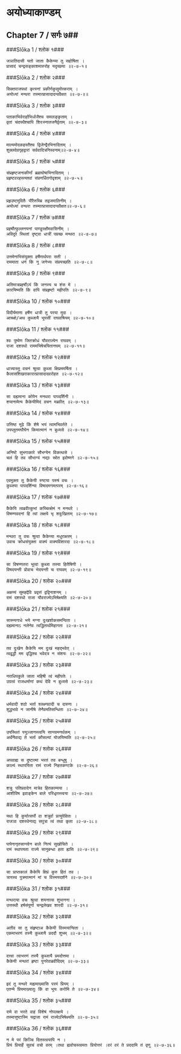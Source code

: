 अयोध्याकाण्डम्
===============================


## Chapter 7  / सर्गः ७##


###Slōka 1 / श्लोक १###


    जञातिदासी यतो जाता कैकेय्या तु सहोषिता ।
    प्रासादं चन्द्रसङ्काशमारुरोह यदृच्छया ॥२-७-१॥


###Slōka 2 / श्लोक २###


    सिक्तराजपथां कृत्स्नां प्रकीर्णकुसुमोत्कराम् ।
    अयोध्यां मन्थरा तस्मात्प्रासादादन्ववैक्षत ॥२-७-२॥


###Slōka 3 / श्लोक ३###


    पताकाभिर्वरार्हाभिर्ध्वजैश्च समलङ्कृताम् ।
    वृतां चंदपथैश्चापि शिरःस्नातजनैर्वृताम् ॥२-७-३॥


###Slōka 4 / श्लोक ४###


    माल्यमोदकहस्तैश्च द्विजेन्द्रैरभिनादिताम् ।
    शुक्लदेवगृहद्वारां सर्ववादित्रनिस्वनाम्॥२-७-४॥


###Slōka 5 / श्लोक ५###


    संप्रहृष्टजनाकीर्णां ब्रह्मघोषाभिनादिताम् ।
    प्रहृष्टवरहस्त्यश्वां संप्रणर्धितगोवृशाम् ॥२-७-५॥


###Slōka 6 / श्लोक ६###


    प्रहृउष्टमुदितैः पौरैरुच्च्रि तद्वजमालिनीम् ।
    अयोध्यां वन्थरा तस्मात्प्रासादादन्ववैक्षत॥२-७-६॥


###Slōka 7 / श्लोक ७###


    प्रहर्षोत्फुल्लनयनां पाण्डुरक्षौमवासिनीम् ।
    अविदूरे स्थितां दृष्ट्वा धात्रीं पप्रच्छ मन्थरा ॥२-७-७॥


###Slōka 8 / श्लोक ८###


    उत्तमेनाभिसंयुक्ता हर्षेणार्थपरा सती ।
    राममाता धनं किं नु जनेभ्यः संप्रयच्छति ॥२-७-८॥


###Slōka 9 / श्लोक ९###


    अतिमात्रप्रहर्षोऽयं किं जनस्य च शंस मे ।
    कारयिष्यति किं वापि संप्रहृष्टो महीपतिः ॥२-७-९॥


###Slōka 10 / श्लोक १०###


    विदीर्यमाणा हर्षेण धात्री तु परया मुदा ।
    आच्च्क्षे/अथ कुब्जायै भूयसीं राघवश्रियम् ॥२-७-१०॥


###Slōka 11 / श्लोक ११###


    श्वः पुष्येण जितक्रोधं यौवराज्येन राघवम् ।
    राजा दशरथो राममभिषेचयितानघम् ॥२-७-११॥


###Slōka 12 / श्लोक १२###


    धात्र्यास्तु वचनं श्रुत्वा कुब्जा क्षिप्रममर्षिता ।
    कैलासशिखराकारात्प्रासादादवरोहत ॥२-७-१२॥


###Slōka 13 / श्लोक १३###


    सा दह्यमाना कोपेन मनथरा पापदर्शिनी ।
    शयानामेत्य कैकेयीमिदं वचन मब्रवीत् ॥२-७-१३॥


###Slōka 14 / श्लोक १४###


    उत्तिष्ठ मूढे किं शेषे भयं त्वामभिवर्तते ।
    उपप्लुतमघौघेन किमात्मानं न बुध्यसे ॥२-७-१४॥


###Slōka 15 / श्लोक १५###


    अनिष्टे सुभगाकारे सौभग्येन विकत्थसे ।
    चलं हि तव सौभाग्यं नद्याः स्रोत इवोष्णगे ॥२-७-१५॥


###Slōka 16 / श्लोक १६###


    एवमुक्ता तु कैकेयी रुष्टया परुषं वचः ।
    कुब्जया पापदर्शिन्या विषादमगमत्परम् ॥२-७-१६॥


###Slōka 17 / श्लोक १७###


    कैकेयि त्वब्रवीत्कुभां कच्चित्क्षेमं न मनथरे ।
    विषण्णवदनां हि त्वां लक्षये भृ शदुःखिताम् ॥२-७-१७॥


###Slōka 18 / श्लोक १८###


    मन्थरा तु वचः श्रुत्वा कैकेय्या मधुराक्षरम् ।
    उवाच क्रोधसंयुक्ता वाक्यं वाक्यविशारदा ॥२-७-१८॥


###Slōka 19 / श्लोक १९###


    सा विषण्णतरा भूत्वा कुब्जा तस्या हितैषिणी ।
    विषदयन्ती प्रोवाच भेदयन्ती च राघवम् ॥२-७-१९॥


###Slōka 20 / श्लोक २०###


    अक्षय्यं सुमहद्देवि प्रवृत्तं द्वद्विनाशनम् ।
    रामं दशरथो राजा यौवराज्येऽभिषेक्ष्यति ॥२-७-२०॥


###Slōka 21 / श्लोक २१###


    सास्म्यगाधे भये मग्ना दुःखशोकसमन्विता ।
    दह्यमानाऽ नलेनेव त्वद्धितार्थमिहागता ॥२-७-२१॥


###Slōka 22 / श्लोक २२###


    तव दुःखेन कैकेयि मम दुःखं महद्भवेत् ।
    त्वद्वृद्धौ मम वृद्धिश्च भवेदत्र न संशयः ॥२-७-२२॥


###Slōka 23 / श्लोक २३###


    नराधिपकुले जाता महिषी त्वं महीपतेः ।
    उग्रत्वं राजधर्माणां कथं देवि न बुध्यसे ॥२-७-२३॥


###Slōka 24 / श्लोक २४###


    धर्मवादी शठो भर्ता श्लक्ष्णवादी च दारुणः ।
    शुद्धभावे न जानीषे तेनैवमतिसन्धिता ॥२-७-२४॥


###Slōka 25 / श्लोक २५###


    उपस्थितं पयुञ्जानस्त्वयि सान्त्वमनर्थकम् ।
    अर्थेनैवाद्य ते भर्ता कौसल्यां योजयिष्यति ॥२-७-२५॥


###Slōka 26 / श्लोक २६###


    अपवाह्य स दुष्टात्मा भरतं तव बन्धुषु ।
    काल्यं स्थापयिता रामं राज्ये निहतकण्टके ॥२-७-२६॥


###Slōka 27 / श्लोक २७###


    शत्रुः पतिप्रवादेन मात्रेव हितकाम्यया ।
    आशीविष इवाङ्केन बाले परिधृतस्त्वया ॥२-७-२७॥


###Slōka 28 / श्लोक २८###


    यथा हि कुर्यात्सर्पो वा शत्रुर्वा प्रत्युपेक्षितः ।
    राजञा दशरथेनाद्य सपुत्रा त्वं तथा कृता ॥२-७-२८॥


###Slōka 29 / श्लोक २९###


    पापेनानृतसान्त्वेन बाले नित्यं सुखोचिते ।
    रामं स्थापयता राज्ये सानुबन्धा हता ह्यसि ॥२-७-२९॥


###Slōka 30 / श्लोक ३०###


    सा प्राप्तकालं कैकेयि क्षिप्रं कुरु हितं तव ।
    त्रायस्व पुत्रमात्मानं मां च विस्मयदर्शने ॥२-७-३०॥


###Slōka 31 / श्लोक ३१###


    मन्थराया वचः श्रुत्वा शयनात्स शुभानना ।
    उत्तस्थौ हर्षसंपूर्णा चन्द्रलेखव शारदी ॥२-७-३१॥


###Slōka 32 / श्लोक ३२###


    अतीव सा तु संहृष्टाअ कैकेयी विस्मयान्विता ।
    एकमाभरणं तस्यै कुब्जायै प्रददौ शुभम् ॥२-७-३२॥


###Slōka 33 / श्लोक ३३###


    दत्त्वा त्वाभरणं तस्यै कुब्जायै प्रमदोत्तमा ।
    कैकेयी मन्थरां हृष्टा पुनरेवाब्रवीदिदम् ॥२-७-३३॥


###Slōka 34 / श्लोक ३४###


    इदं तु मन्थरे मह्यमाख्यासि परमं प्रियम् ।
    एतन्मे प्रियमाख्यातुः किं वा भूयः करोमि ते ॥२-७-३४॥


###Slōka 35 / श्लोक ३५###


    रामे वा भरते वाहं विशेषं नोपलक्षये ।
    तस्मात्तुष्टास्मि यद्राजा रामं राज्येऽभिषेक्ष्यति ॥२-७-३५॥


###Slōka 36 / श्लोक ३६###


    न मे परं किञ्चि दितस्त्वयापि न ।
    प्रियं प्रियार्हे सुवचं वचो वरम् ।तथा ह्यवोचस्त्वमतः प्रियोत्तरं ।वरं वरं ते प्रददामि तं वृणु ॥२-७-३६॥


